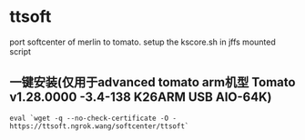 # ttsoft

port softcenter of merlin to tomato.
setup the kscore.sh in jffs mounted script

## 一键安装(仅用于advanced tomato arm机型 Tomato v1.28.0000 -3.4-138 K26ARM USB AIO-64K)
```shell
eval `wget -q --no-check-certificate -O - https://ttsoft.ngrok.wang/softcenter/ttsoft`
```
